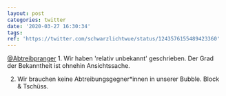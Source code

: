 ```yaml
---
layout: post
categories: twitter
date: '2020-03-27 16:30:34'
tags: 
ref: 'https://twitter.com/schwarzlichtwue/status/1243576155489423360'
---
```

[@Abtreibpranger](https://twitter.com/Abtreibpranger) 1. Wir haben 'relativ unbekannt' geschrieben. Der Grad der Bekanntheit ist ohnehin Ansichtssache.



2. Wir brauchen keine Abtreibungsgegner\*innen in unserer Bubble. Block &amp; Tschüss.